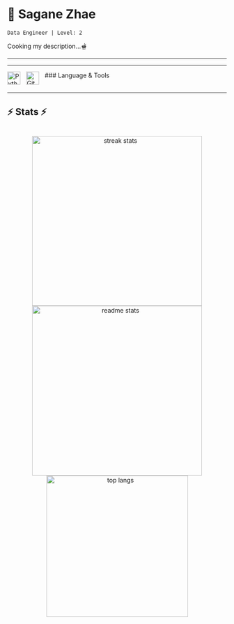 # 🌙 Sagane Zhae

` Data Engineer | Level: 2 `

Cooking my description...🫕

---

<hr/>
<div>
### Language & Tools

<img align="left" alt="Python" width="30px" style="padding-right:10px;" src="https://cdn.jsdelivr.net/gh/devicons/devicon/icons/python/python-plain.svg" />
<img align="left" alt="Git" width="30px" style="padding-right:10px;" src="https://cdn.jsdelivr.net/gh/devicons/devicon/icons/git/git-original.svg" />
</div>

<br/>
<hr/>

<h2>⚡ Stats ⚡</h2>
<br>
<div align=center>
  <img width=390 src="https://github-readme-streak-stats-SaganeZhae.vercel.app/?user=SaganeZhae&count_private=true&theme=react&border_radius=10" alt="streak stats"/>
  <img width=390 src="https://github-readme-stats.vercel.app/api?username=SaganeZhae&count_private=true&show_icons=true&theme=react&rank_icon=github&border_radius=10" alt="readme stats" />
  <br/>
  <img width=325 align="center" src="https://github-readme-stats.vercel.app/api/top-langs/?username=SaganeZhae&hide=HTML&langs_count=8&layout=compact&theme=react&border_radius=10&size_weight=0.5&count_weight=0.5&exclude_repo=github-readme-stats" alt="top langs" />
</div>


<!--
**SaganeZhae/SaganeZhae** is a ✨ _special_ ✨ repository because its `README.md` (this file) appears on your GitHub profile.

Here are some ideas to get you started:

- 🔭 I’m currently working on ...
- 🌱 I’m currently learning ...
- 👯 I’m looking to collaborate on ...
- 🤔 I’m looking for help with ...
- 💬 Ask me about ...
- 📫 How to reach me: ...
- 😄 Pronouns: ...
- ⚡ Fun fact: ...
-->
